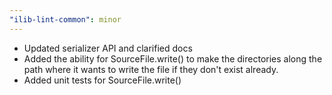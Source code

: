 ```yaml
---
"ilib-lint-common": minor
---
```


- Updated serializer API and clarified docs
- Added the ability for SourceFile.write() to make the
  directories along the path where it wants to write
  the file if they don't exist already.
- Added unit tests for SourceFile.write()
